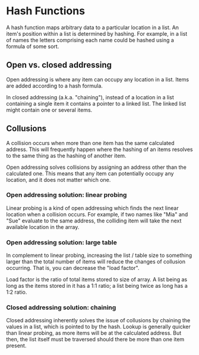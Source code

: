 Hash Functions
==============

A hash function maps arbitrary data to a particular location in a list. An item's position within a list is determined by hashing. For example, in a list of names the letters comprising each name could be hashed using a formula of some sort.

Open vs. closed addressing
---------------

Open addressing is where any item can occupy any location in a list. Items are added according to a hash formula.

In closed addressing (a.k.a. "chaining"), instead of a location in a list containing a single item it contains a pointer to a linked list. The linked list might contain one or several items.

Collusions
----------

A collision occurs when more than one item has the same calculated address. This will frequently happen where the hashing of an items resolves to the same thing as the hashing of another item.

Open addressing solves collisions by assigning an address other than the calculated one. This means that any item can potentially occupy any location, and it does not matter which one.

### Open addressing solution: linear probing

Linear probing is a kind of open addressing which finds the next linear location when a collision occurs. For example, if two names like "Mia" and "Sue" evaluate to the same address, the colliding item will take the next available location in the array.

### Open addressing solution: large table

In complement to linear probing, increasing the list / table size to something larger than the total number of items will reduce the changes of collusion occurring. That is, you can decrease the "load factor".

Load factor is the ratio of total items stored to size of array. A list being as long as the items stored in it has a 1:1 ratio; a list being twice as long has a 1:2 ratio.

### Closed addressing solution: chaining

Closed addressing inherently solves the issue of collusions by chaining the values in a list, which is pointed to by the hash. Lookup is generally quicker than linear probing, as more items will be at the calculated address. But then, the list itself must be traversed should there be more than one item present.
